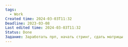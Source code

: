 ```yaml
---
tags:
  - Work
Created time: 2024-03-03T11:32
Deadline: 2023-03-08
Last edited time: 2024-03-03T11:32
Status: Done
Задание: Заработать прп, начать стринг, сдать матрицы
---
```

